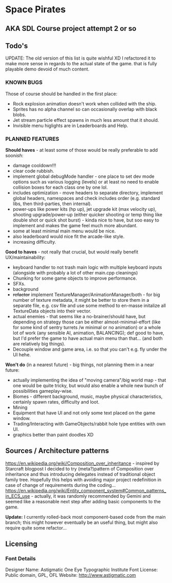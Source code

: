 # Space Pirates

## AKA SDL Course project attempt 2 or so

## Todo's
UPDATE: The old version of this list is quite wishful XD I refactored it to make more sense in regards to the actual state of the game. that is fully playable demo devoid of much content.
### KNOWN BUGS
Those of course should be handled in the first place:
- Rock explosion animation doesn't work when collided with the ship.
- Sprites has no alpha channel so can occasionally overlap with black blobs.
- Jet stream particle effect spawns in much less amount that it should.
- Invisible menu higlights are in Leaderboards and Help.

### PLANNED FEATURES
**Should haves** - at least some of those would be really preferable to add soon*ish*:
- damage cooldown!!!
- clear code rubbish.
- implement global debugMode handler - one place to set dev mode options such as various logging (levels) or at least no need to enable collision boxes for each class one by one lol.
- includes optimization - move headers to separate directory, implement global headers, namespaces and check includes order (e.g. standard libs, then third-parties, then internal).
- power-ups like power kits (hp up), jet upgrade kit (max velocity up), shooting upgrade/power-up (either quicker shooting or temp thing like double shot or quick shot burst) - kinda nice to have, but soo easy to implement and makes the game feel much more abundant.
- some at least minimal main menu would be nice.
- also leaderboard would nice fit the arcade-like style.
- increasing difficulty.

**Good to haves** - not really that crucial, but would really benefit UX/maintainability:
- keyboard handler to not trash main logic with multiple keyboard inputs (alongside with probably a lot of other main.cpp cleanings)
- Chunking for some game objects to improve performance.
- SFXs.
- background
- ~~refactor~~ implement TextureManager/AnimationManager/both - for big number of texture metadata, it might be better to store them in a separate file, e.g. csv file and use some method to en-masse initalize all TextureData objects into their vector.
- actual enemies - that seems like a no-brainer/should have, but depending on strategy those can be either almost-minimal-effort (like for some kind of sentry turrets /w minimal or no animation) or a whole lot of work (any sensible AI, animation, BALANCING); def good to have, but I'd prefer the game to have actual main menu than that... (and both are relatively big things).
- Decouple window and game area, i.e. so that you can't e.g. fly under the UI hehe.

**Won't do** (in a nearest future) - big things, not planning them in a near future:
- actually implementing the idea of "moving camera"/big world map - that one would be quite tricky, but would also enable a whole new bunch of possibilities gameplay-wise.
- Biomes - different background, music, maybe physical characteristics, certainly spawn rates, difficulty and loot.
- Mining
- Equipment that have UI and not only some text placed on the game window.
- Trading/Interacting with GameObjects/rabbit hole type entities with own UI.
- graphics better than paint doodles XD
 
## Sources / Architecture patterns
https://en.wikipedia.org/wiki/Composition_over_inheritance - inspired by Starcraft blogpost I decided to try (meta?)pattern of Composition over inheritance and thus introducing delegates instead of traditional object family tree. Hopefully this helps with avoiding major project redefinition in case of change of requirements during the coding...
https://en.wikipedia.org/wiki/Entity_component_system#Common_patterns_in_ECS_use - actually, it was randomly recommended by Gemini and seemed like a reasonable next step after adding basic components to the game.

**Update:** I currently rolled-back most component-based code from the main branch; this might however eventually be an useful thing, but might also require quite some refactor...

## Licensing

### Font Details
Designer Name: 	Astigmatic One Eye Typographic Institute
Font License: 	Public domain, GPL, OFL
Website: 	http://www.astigmatic.com